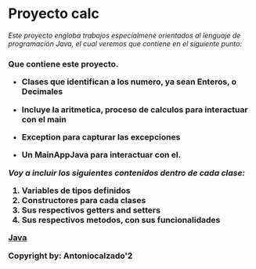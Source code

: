 # Proyecto calc

*Este proyecto engloba trabajos especialmene orientados al lenguaje de programación Java, el cual veremos que contiene en el siguiente punto:*

<h3> Que contiene este proyecto.
  
  - Clases que identifican a los numero, ya sean Enteros, o Decimales
 
  - Incluye la aritmetica, proceso de calculos para interactuar con el main
  
  - Exception para capturar las excepciones
  
  - Un MainAppJava para interactuar con el.
  
*Voy a incluir los siguientes contenidos dentro de cada clase:*
 
 1. Variables de tipos definidos
 2. Constructores para cada clases
 3. Sus respectivos getters and setters
 4. Sus respectivos metodos, con sus funcionalidades


[Java](https://www.java.com/es/)


Copyright  by: Antoniocalzado'2

